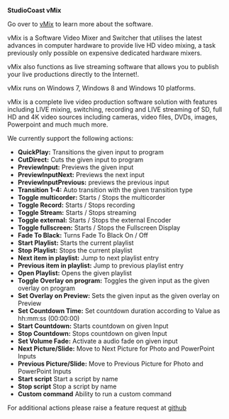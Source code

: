 **StudioCoast vMix**

Go over to [vMix](https://www.vmix.com/) to learn more about the software.

vMix is a Software Video Mixer and Switcher that utilises the latest advances in computer hardware to provide live HD video mixing, a task previously only possible on expensive dedicated hardware mixers.

vMix also functions as live streaming software that allows you to publish your live productions directly to the Internet!.

vMix runs on Windows 7, Windows 8 and Windows 10 platforms.

vMix is a complete live video production software solution with features including LIVE mixing, switching, recording and LIVE streaming of SD, full HD and 4K video sources including cameras, video files, DVDs, images, Powerpoint and much much more.

We currently support the following actions:
* **QuickPlay:** Transitions the given input to program
* **CutDirect:** Cuts the given input to program
* **PreviewInput:** Previews the given input
* **PreviewInputNext:** Previews the next input
* **PreviewInputPrevious:** previews the previous input
* **Transition 1-4:** Auto transition with the given transition type
* **Toggle multicorder:** Starts / Stops the multicorder
* **Toggle Record:** Starts / Stops recording
* **Toggle Stream:** Starts / Stops streaming
* **Toggle external:** Starts / Stops the external Encoder
* **Toggle fullscreen:** Starts / Stops the Fullscreen Display
* **Fade To Black:** Turns Fade To Black On / Off
* **Start Playlist:** Starts the current playlist
* **Stop Playlist:** Stops the current playlist
* **Next item in playlist:** Jump to next playlist entry
* **Previous item in playlist:** Jump to previous playlist entry
* **Open Playlist:** Opens the given playlist
* **Toggle Overlay on program:** Toggles the given input as the given overlay on program
* **Set Overlay on Preview:** Sets the given input as the given overlay on Preview
* **Set Countdown Time:** Set countdown duration according to Value as hh:mm:ss (00:00:00)
* **Start Countdown:** Starts countdown on given Input
* **Stop Countdown:** Stops countdown on given Input
* **Set Volume Fade:** Activate a audio fade on given input
* **Next Picture/Slide:** Move to Next Picture for Photo and PowerPoint Inputs
* **Previous Picture/Slide:** Move to Previous Picture for Photo and PowerPoint Inputs
* **Start script** Start a script by name
* **Stop script** Stop a script by name
* **Custom command** Ability to run a custom command

For additional actions please raise a feature request at [github](https://github.com/bitfocus/companion)
